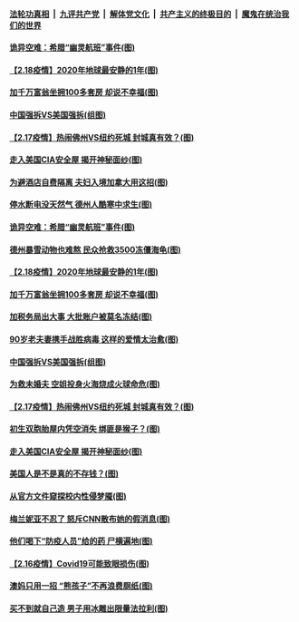 ####  [法轮功真相](../../../../basic/blob/master/README.md?t=02191231) &nbsp;|&nbsp; [九评共产党](../../../../9ping.md/blob/master/README.md?t=02191231) &nbsp;|&nbsp; [解体党文化](../../../../jtdwh.md/blob/master/README.md?t=02191231)  &nbsp;|&nbsp; [共产主义的终极目的](../../../../gczydzjmd.md/blob/master/README.md?t=02191231) &nbsp;|&nbsp; [魔鬼在统治我们的世界](../../../../mgztzwmdsj.md/blob/master/README.md?t=02191231) 

#### [诡异空难：希腊“幽灵航班”事件(图)](../pages/p3/962974.md?t=02191231) 

#### [【2.18疫情】2020年地球最安静的1年(图)](../pages/p3/962968.md?t=02191231) 

#### [加千万富翁坐拥100多套房 却说不幸福(图)](../pages/p3/962963.md?t=02191231) 

#### [中国强拆VS美国强拆(组图)](../pages/p3/962880.md?t=02191231) 

#### [【2.17疫情】热闹佛州VS纽约死城 封城真有效？(图)](../pages/p3/962857.md?t=02191231) 

#### [走入美国CIA安全屋 揭开神秘面纱(图)](../pages/p3/962850.md?t=02191231) 

#### [为避酒店自费隔离 夫妇入境加拿大用这招(图)](../pages/p3/963017.md?t=02191231) 

#### [停水断电没天然气 德州人酷寒中求生(图)](../pages/p3/962999.md?t=02191231) 

#### [诡异空难：希腊“幽灵航班”事件(图)](../pages/p3/962974.md?t=02191231) 

#### [德州暴雪动物也难熬 民众抢救3500冻僵海龟(图)](../pages/p3/962975.md?t=02191231) 

#### [【2.18疫情】2020年地球最安静的1年(图)](../pages/p3/962968.md?t=02191231) 

#### [加千万富翁坐拥100多套房 却说不幸福(图)](../pages/p3/962963.md?t=02191231) 

#### [加税务局出大事 大批账户被莫名冻结(图)](../pages/p3/962957.md?t=02191231) 

#### [90岁老夫妻携手战胜病毒 这样的爱情太治愈(图)](../pages/p3/962950.md?t=02191231) 

#### [中国强拆VS美国强拆(组图)](../pages/p3/962880.md?t=02191231) 

#### [为救未婚夫 空姐投身火海烧成火球命危(图)](../pages/p3/962888.md?t=02191231) 

#### [【2.17疫情】热闹佛州VS纽约死城 封城真有效？(图)](../pages/p3/962857.md?t=02191231) 

#### [初生双胞胎屋内凭空消失 绑匪是猴子？(图)](../pages/p3/962855.md?t=02191231) 

#### [走入美国CIA安全屋 揭开神秘面纱(图)](../pages/p3/962850.md?t=02191231) 

#### [美国人是不是真的不存钱？(图)](../pages/p3/962632.md?t=02191231) 

#### [从官方文件窥探校内性侵梦魇(图)](../pages/p3/962782.md?t=02191231) 

#### [梅兰妮亚不忍了 怒斥CNN散布她的假消息(图)](../pages/p3/962816.md?t=02191231) 

#### [他们喝下“防疫人员”给的药 尸横遍地(图)](../pages/p3/962744.md?t=02191231) 

#### [【2.16疫情】Covid19可能致眼损伤(图)](../pages/p3/962757.md?t=02191231) 

#### [澳妈只用一招 “熊孩子”不再浪费厕纸(图)](../pages/p3/962756.md?t=02191231) 

#### [买不到就自己造 男子用冰雕出限量法拉利(图)](../pages/p3/962748.md?t=02191231) 

